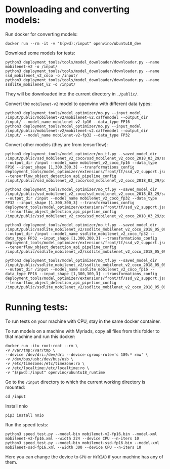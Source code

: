 # Downloading and converting models:

Run docker for converting models:

```
docker run --rm -it -v "$(pwd):/input" openvino/ubuntu18_dev
```

Download some models for tests:

```
python3 deployment_tools/tools/model_downloader/downloader.py --name mobilenet-v2 -o /input/
python3 deployment_tools/tools/model_downloader/downloader.py --name ssd_mobilenet_v2_coco -o /input/
python3 deployment_tools/tools/model_downloader/downloader.py --name ssdlite_mobilenet_v2 -o /input/
```

They will be downloaded into the current directory in `./public/`.

Convert the `mobilenet-v2` model to openvino with different data types:

```
python3 deployment_tools/model_optimizer/mo.py --input_model /input/public/mobilenet-v2/mobilenet-v2.caffemodel --output_dir /input/ --model_name mobilenet-v2-fp16 --data_type FP16
python3 deployment_tools/model_optimizer/mo.py --input_model /input/public/mobilenet-v2/mobilenet-v2.caffemodel --output_dir /input/ --model_name mobilenet-v2-fp32 --data_type FP32
```

Convert other models (they are from tensorflow):
```
python3 deployment_tools/model_optimizer/mo_tf.py --saved_model_dir /input/public/ssd_mobilenet_v2_coco/ssd_mobilenet_v2_coco_2018_03_29/saved_model/ --output_dir /input --model_name mobilenet_v2_coco_fp16 --data_type FP16 --input_shape [1,300,300,3] --transformations_config deployment_tools/model_optimizer/extensions/front/tf/ssd_v2_support.json --tensorflow_object_detection_api_pipeline_config /input/public/ssd_mobilenet_v2_coco/ssd_mobilenet_v2_coco_2018_03_29/pipeline.config

python3 deployment_tools/model_optimizer/mo_tf.py --saved_model_dir /input/public/ssd_mobilenet_v2_coco/ssd_mobilenet_v2_coco_2018_03_29/saved_model/ --output_dir /input --model_name mobilenet_v2_coco_fp32 --data_type FP32 --input_shape [1,300,300,3] --transformations_config deployment_tools/model_optimizer/extensions/front/tf/ssd_v2_support.json --tensorflow_object_detection_api_pipeline_config /input/public/ssd_mobilenet_v2_coco/ssd_mobilenet_v2_coco_2018_03_29/pipeline.config

python3 deployment_tools/model_optimizer/mo_tf.py --saved_model_dir /input/public/ssdlite_mobilenet_v2/ssdlite_mobilenet_v2_coco_2018_05_09/saved_model/ --output_dir /input --model_name ssdlite_mobilenet_v2_coco_fp32 --data_type FP32 --input_shape [1,300,300,3] --transformations_config deployment_tools/model_optimizer/extensions/front/tf/ssd_v2_support.json --tensorflow_object_detection_api_pipeline_config /input/public/ssdlite_mobilenet_v2/ssdlite_mobilenet_v2_coco_2018_05_09/pipeline.config

python3 deployment_tools/model_optimizer/mo_tf.py --saved_model_dir /input/public/ssdlite_mobilenet_v2/ssdlite_mobilenet_v2_coco_2018_05_09/saved_model/ --output_dir /input --model_name ssdlite_mobilenet_v2_coco_fp16 --data_type FP16 --input_shape [1,300,300,3] --transformations_config deployment_tools/model_optimizer/extensions/front/tf/ssd_v2_support.json --tensorflow_object_detection_api_pipeline_config /input/public/ssdlite_mobilenet_v2/ssdlite_mobilenet_v2_coco_2018_05_09/pipeline.config
```

# Running tests:

To run tests on your machine with CPU, stay in the same docker container.

To run models on a machine with Myriads, copy all files from this folder to that machine and run this docker:
```
docker run -itu root:root --rm \
-v /var/tmp:/var/tmp \
--device /dev/dri:/dev/dri --device-cgroup-rule='c 189:* rmw' \
-v /dev/bus/usb:/dev/bus/usb \
-v /etc/timezone:/etc/timezone:ro \
-v /etc/localtime:/etc/localtime:ro \
-v "$(pwd):/input" openvino/ubuntu18_runtime
```

Go to the `/input` directory to which the current working directory is mounted:

```
cd /input
```

Install nnio
```
pip3 install nnio
```

Run the speed tests:

```
python3 speed_test.py --model-bin mobilenet-v2-fp16.bin --model-xml mobilenet-v2-fp16.xml --width 224 --device CPU --n-iters 10
python3 speed_test.py --model-bin mobilenet-ssd-fp16.bin --model-xml mobilenet-ssd-fp16.xml --width 300 --device CPU --n-iters 10
```

Here you can change the device to `GPU` or `MYRIAD` if your machine has any of them.
